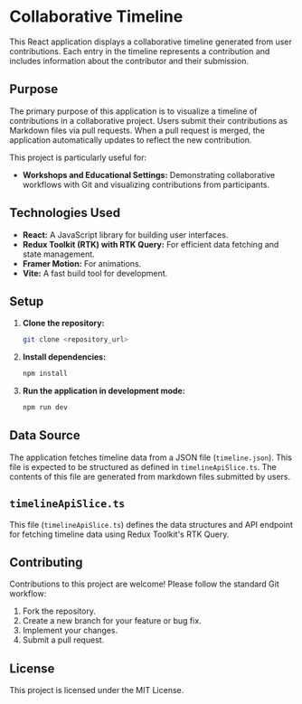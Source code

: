 # Collaborative Timeline

This React application displays a collaborative timeline generated from user contributions. Each entry in the timeline represents a contribution and includes information about the contributor and their submission.

## Purpose

The primary purpose of this application is to visualize a timeline of contributions in a collaborative project. Users submit their contributions as Markdown files via pull requests. When a pull request is merged, the application automatically updates to reflect the new contribution.

This project is particularly useful for:

* **Workshops and Educational Settings:** Demonstrating collaborative workflows with Git and visualizing contributions from participants.

## Technologies Used

* **React:** A JavaScript library for building user interfaces.
* **Redux Toolkit (RTK) with RTK Query:** For efficient data fetching and state management.
* **Framer Motion:** For animations.
* **Vite:** A fast build tool for development.

## Setup

1.  **Clone the repository:**

    ```bash
    git clone <repository_url>
    ```

2.  **Install dependencies:**

    ```bash
    npm install
    ```

3.  **Run the application in development mode:**

    ```bash
    npm run dev
    ```


## Data Source

The application fetches timeline data from a JSON file (`timeline.json`). This file is expected to be structured as defined in `timelineApiSlice.ts`. The contents of this file are generated from markdown files submitted by users.

## `timelineApiSlice.ts`

This file (`timelineApiSlice.ts`) defines the data structures and API endpoint for fetching timeline data using Redux Toolkit's RTK Query.

## Contributing

Contributions to this project are welcome! Please follow the standard Git workflow:

1.  Fork the repository.
2.  Create a new branch for your feature or bug fix.
3.  Implement your changes.
4.  Submit a pull request.

## License

This project is licensed under the MIT License.